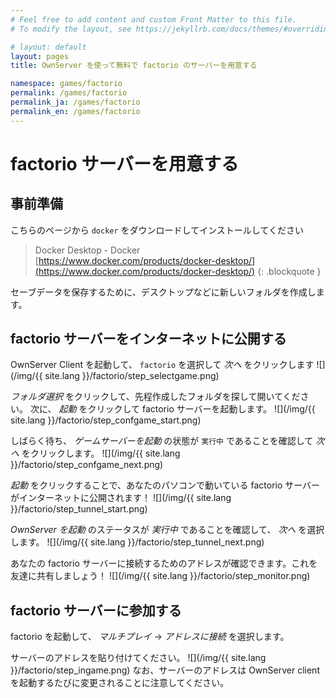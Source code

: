 ```yaml
---
# Feel free to add content and custom Front Matter to this file.
# To modify the layout, see https://jekyllrb.com/docs/themes/#overriding-theme-defaults

# layout: default
layout: pages
title: OwnServer を使って無料で factorio のサーバーを用意する

namespace: games/factorio
permalink: /games/factorio
permalink_ja: /games/factorio
permalink_en: /games/factorio
---
```


# factorio サーバーを用意する
## 事前準備
こちらのページから `docker` をダウンロードしてインストールしてください

> Docker Desktop - Docker  
> [https://www.docker.com/products/docker-desktop/](https://www.docker.com/products/docker-desktop/)
{: .blockquote }

セーブデータを保存するために、デスクトップなどに新しいフォルダを作成します。  


## factorio サーバーをインターネットに公開する
OwnServer Client を起動して、 `factorio` を選択して *次へ* をクリックします
![](/img/{{ site.lang }}/factorio/step_selectgame.png)

*フォルダ選択* をクリックして、先程作成したフォルダを探して開いてください。
次に、 *起動* をクリックして factorio サーバーを起動します。
![](/img/{{ site.lang }}/factorio/step_confgame_start.png)

しばらく待ち、 *ゲームサーバーを起動* の状態が `実行中` であることを確認して *次へ* をクリックします。
![](/img/{{ site.lang }}/factorio/step_confgame_next.png)

*起動* をクリックすることで、あなたのパソコンで動いている factorio サーバーがインターネットに公開されます！
![](/img/{{ site.lang }}/factorio/step_tunnel_start.png)

*OwnServer を起動* のステータスが *実行中* であることを確認して、 *次へ* を選択します。
![](/img/{{ site.lang }}/factorio/step_tunnel_next.png)

あなたの factorio サーバーに接続するためのアドレスが確認できます。これを友達に共有しましょう！
![](/img/{{ site.lang }}/factorio/step_monitor.png)

## factorio サーバーに参加する
factorio を起動して、 *マルチプレイ* -> *アドレスに接続* を選択します。

サーバーのアドレスを貼り付けてください。
![](/img/{{ site.lang }}/factorio/step_ingame.png)
なお、サーバーのアドレスは OwnServer client を起動するたびに変更されることに注意してください。
